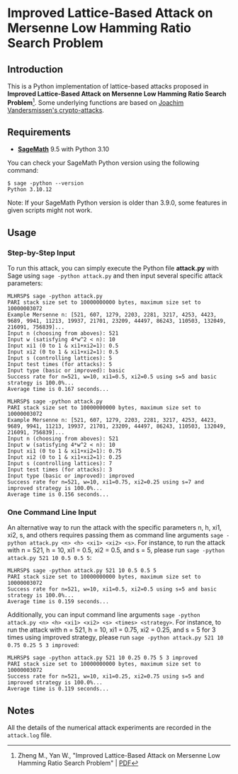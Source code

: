 # Improved Lattice-Based Attack on Mersenne Low Hamming Ratio Search Problem

## Introduction

This is a Python implementation of lattice-based attacks proposed in **Improved Lattice-Based Attack on Mersenne Low Hamming Ratio Search Problem**[^MLHRSP]. Some underlying functions are based on [Joachim Vandersmissen&#39;s crypto-attacks](https://github.com/jvdsn/crypto-attacks).

## Requirements

- [**SageMath**](https://www.sagemath.org/) 9.5 with Python 3.10

You can check your SageMath Python version using the following command:

```commandline
$ sage -python --version
Python 3.10.12
```

Note: If your SageMath Python version is older than 3.9.0, some features in given scripts might not work.

## Usage

### Step-by-Step Input

To run this attack, you can simply execute the Python file **attack.py** with Sage using `sage -python attack.py` and then input several specific attack parameters:

```commandline
MLHRSP$ sage -python attack.py
PARI stack size set to 10000000000 bytes, maximum size set to 10000003072
Example Mersenne n: [521, 607, 1279, 2203, 2281, 3217, 4253, 4423, 9689, 9941, 11213, 19937, 21701, 23209, 44497, 86243, 110503, 132049, 216091, 756839]...
Input n (choosing from aboves): 521
Input w (satisfying 4*w^2 < n): 10
Input xi1 (0 to 1 & xi1+xi2=1): 0.5
Input xi2 (0 to 1 & xi1+xi2=1): 0.5
Input s (controlling lattices): 5
Input test times (for attacks): 5
Input type (basic or improved): basic
Success rate for n=521, w=10, xi1=0.5, xi2=0.5 using s=5 and basic strategy is 100.0%...
Average time is 0.167 seconds...
```

```commandline
MLHRSP$ sage -python attack.py
PARI stack size set to 10000000000 bytes, maximum size set to 10000003072
Example Mersenne n: [521, 607, 1279, 2203, 2281, 3217, 4253, 4423, 9689, 9941, 11213, 19937, 21701, 23209, 44497, 86243, 110503, 132049, 216091, 756839]...
Input n (choosing from aboves): 521
Input w (satisfying 4*w^2 < n): 10
Input xi1 (0 to 1 & xi1+xi2=1): 0.75
Input xi2 (0 to 1 & xi1+xi2=1): 0.25
Input s (controlling lattices): 7
Input test times (for attacks): 3
Input type (basic or improved): improved
Success rate for n=521, w=10, xi1=0.75, xi2=0.25 using s=7 and improved strategy is 100.0%...
Average time is 0.156 seconds...
```

### One Command Line Input

An alternative way to run the attack with the specific parameters n, h, xi1, xi2, s, and others requires passing them as command line arguments `sage -python attack.py <n> <h> <xi1> <xi2> <s>`. For instance, to run the attack with n = 521, h = 10, xi1 = 0.5, xi2 = 0.5, and s = 5, please run `sage -python attack.py 521 10 0.5 0.5 5`:

```commandline
MLHRSP$ sage -python attack.py 521 10 0.5 0.5 5
PARI stack size set to 10000000000 bytes, maximum size set to 10000003072
Success rate for n=521, w=10, xi1=0.5, xi2=0.5 using s=5 and basic strategy is 100.0%...
Average time is 0.159 seconds...
```

Additionally, you can input command line arguments `sage -python attack.py <n> <h> <xi1> <xi2> <s> <times> <strategy>`. For instance, to run the attack with n = 521, h = 10, xi1 = 0.75, xi2 = 0.25, and s = 5 for 3 times using improved strategy, please run `sage -python attack.py 521 10 0.75 0.25 5 3 improved`:

```commandline
MLHRSP$ sage -python attack.py 521 10 0.25 0.75 5 3 improved
PARI stack size set to 10000000000 bytes, maximum size set to 10000003072
Success rate for n=521, w=10, xi1=0.25, xi2=0.75 using s=5 and improved strategy is 100.0%...
Average time is 0.119 seconds...
```

## Notes

All the details of the numerical attack experiments are recorded in the `attack.log` file.

[^MLHRSP]: Zheng M., Yan W., "Improved Lattice-Based Attack on Mersenne Low Hamming Ratio Search Problem" | [PDF](https://mengcezheng.github.io/docs/ZY24.pdf)
